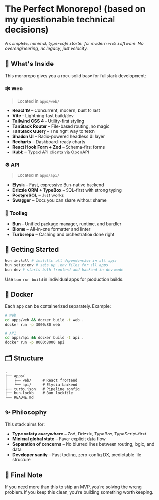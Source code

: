 # The Perfect Monorepo! (based on my questionable technical decisions)

*A complete, minimal, type-safe starter for modern web software. No overengineering, no legacy, just velocity.*

## 🧰 What's Inside

This monorepo gives you a rock-solid base for fullstack development:

### 🕸 Web

> Located in `apps/web/`

- **React 19** – Concurrent, modern, built to last
- **Vite** – Lightning-fast build/dev
- **Tailwind CSS 4** – Utility-first styling
- **TanStack Router** – File-based routing, no magic
- **TanStack Query** – The right way to fetch
- **Shadcn UI** – Radix-powered headless UI layer
- **Recharts** – Dashboard-ready charts
- **React Hook Form + Zod** – Schema-first forms
- **Kubb** – Typed API clients via OpenAPI

### ⚙️ API

> Located in `apps/api/`

- **Elysia** – Fast, expressive Bun-native backend
- **Drizzle ORM + TypeBox** – SQL-first with strong typing
- **PostgreSQL** – Just works
- **Swagger** – Docs you can share without shame

### 🧱 Tooling

- **Bun** – Unified package manager, runtime, and bundler
- **Biome** – All-in-one formatter and linter
- **Turborepo** – Caching and orchestration done right

## 🏃 Getting Started

```bash
bun install # installs all dependencies in all apps
bun setup:env # sets up .env files for all apps
bun dev # starts both frontend and backend in dev mode
```

Use `bun run build` in individual apps for production builds.

## 🐳 Docker

Each app can be containerized separately. Example:

```bash
# Web
cd apps/web && docker build -t web .
docker run -p 3000:80 web

# API
cd apps/api && docker build -t api .
docker run -p 8000:8000 api
```

## 🗂 Structure

```
.
├── apps/
│   ├── web/     # React frontend
│   └── api/     # Elysia backend
├── turbo.json   # Pipeline config
├── bun.lockb    # Bun lockfile
└── README.md
```

## ✨ Philosophy

This stack aims for:

- **Type safety everywhere** – Zod, Drizzle, TypeBox, TypeScript-first
- **Minimal global state** – Favor explicit data flow
- **Separation of concerns** – No blurred lines between routing, logic, and data
- **Developer sanity** – Fast tooling, zero-config DX, predictable file structure

## 🧠 Final Note

If you need more than this to ship an MVP, you’re solving the wrong problem.
If you keep this clean, you’re building something worth keeping.